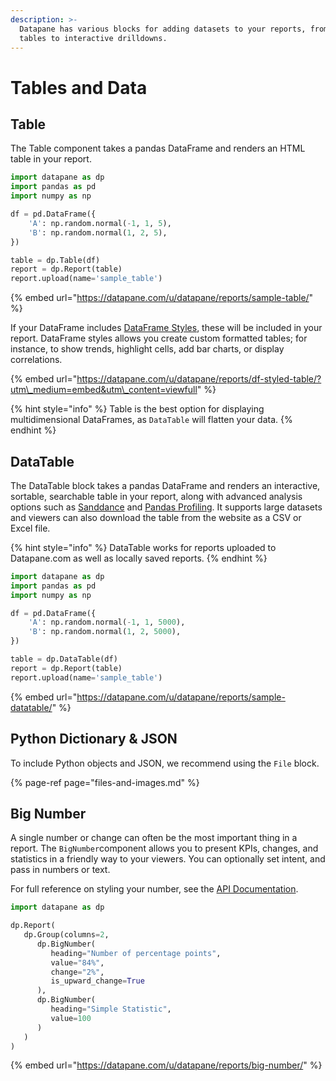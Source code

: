 ```yaml
---
description: >-
  Datapane has various blocks for adding datasets to your reports, from simple
  tables to interactive drilldowns.
---
```


# Tables and Data

## Table

The Table component takes a pandas DataFrame and renders an HTML table in your report. 

```python
import datapane as dp
import pandas as pd
import numpy as np

df = pd.DataFrame({
    'A': np.random.normal(-1, 1, 5),
    'B': np.random.normal(1, 2, 5),
})

table = dp.Table(df)
report = dp.Report(table)
report.upload(name='sample_table')
```

{% embed url="https://datapane.com/u/datapane/reports/sample-table/" %}

If your DataFrame includes [DataFrame Styles](https://pandas.pydata.org/pandas-docs/stable/user_guide/style.html), these will be included in your report. DataFrame styles allows you create custom formatted tables; for instance, to show trends, highlight cells, add bar charts, or display correlations. 

{% embed url="https://datapane.com/u/datapane/reports/df-styled-table/?utm\_medium=embed&utm\_content=viewfull" %}

{% hint style="info" %}
Table is the best option for displaying multidimensional DataFrames, as `DataTable` will flatten your data.
{% endhint %}

## DataTable

The DataTable block takes a pandas DataFrame and renders an interactive, sortable, searchable table in your report, along with advanced analysis options such as [Sanddance](https://www.microsoft.com/en-us/research/project/sanddance/) and [Pandas Profiling](https://pandas-profiling.github.io/pandas-profiling/). It supports large datasets and viewers can also download the table from the website as a CSV or Excel file.

{% hint style="info" %}
DataTable works for reports uploaded to Datapane.com as well as locally saved reports.
{% endhint %}

```python
import datapane as dp
import pandas as pd
import numpy as np

df = pd.DataFrame({
    'A': np.random.normal(-1, 1, 5000),
    'B': np.random.normal(1, 2, 5000),
})

table = dp.DataTable(df)
report = dp.Report(table)
report.upload(name='sample_table')
```

{% embed url="https://datapane.com/u/datapane/reports/sample-datatable/" %}

## Python Dictionary & JSON 

To include Python objects and JSON, we recommend using the `File` block.

{% page-ref page="files-and-images.md" %}

## Big Number

A single number or change can often be the most important thing in a report. The `BigNumber`component allows you to present KPIs, changes, and statistics in a friendly way to your viewers. You can optionally set intent, and pass in numbers or text. 

For full reference on styling your number, see the [API Documentation](https://datapane.github.io/datapane/report.html#datapane.client.api.report.BigNumber).

```python
import datapane as dp

dp.Report(
   dp.Group(columns=2,
      dp.BigNumber(
         heading="Number of percentage points", 
         value="84%",
         change="2%",
         is_upward_change=True
      ),
      dp.BigNumber(
         heading="Simple Statistic", 
         value=100
      )
   )
)
```

{% embed url="https://datapane.com/u/datapane/reports/big-number/" %}



